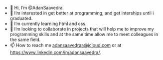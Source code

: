 - 👋 Hi, I’m @AdanSaavedra
- 👀 I’m interested in get better at programming, and get interships until i graduated.
- 🌱 I’m currently learning html and css.
- 💞️ I’m looking to collaborate in projects that will help me to improve my programming skills and at the same time allow me to meet colleagues in the same field.  
- 📫 How to reach me adansaavedraa@icloud.com or at https://www.linkedin.com/in/adansaavedra/.

<!---
AdanSaavedra/AdanSaavedra is a ✨ special ✨ repository because its `README.md` (this file) appears on your GitHub profile.
You can click the Preview link to take a look at your changes.
--->
